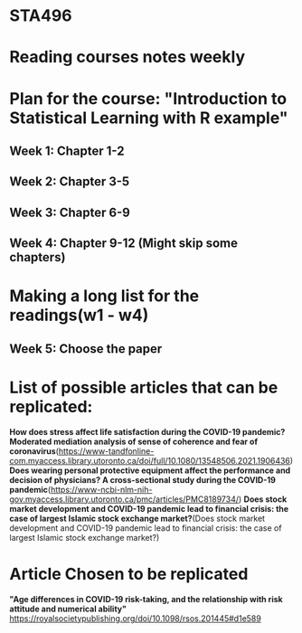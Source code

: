 # STA496
# Reading courses notes weekly
# Plan for the course: "Introduction to Statistical Learning with R example"
## Week 1: Chapter 1-2
## Week 2: Chapter 3-5
## Week 3: Chapter 6-9
## Week 4: Chapter 9-12 (Might skip some chapters)
# Making a long list for the readings(w1 - w4)
## Week 5: Choose the paper

# List of possible articles that can be replicated:
**How does stress affect life satisfaction during the COVID-19 pandemic? Moderated mediation analysis of sense of coherence and fear of coronavirus**(https://www-tandfonline-com.myaccess.library.utoronto.ca/doi/full/10.1080/13548506.2021.1906436)
**Does wearing personal protective equipment affect the performance and decision of physicians? A cross-sectional study during the COVID-19 pandemic**(https://www-ncbi-nlm-nih-gov.myaccess.library.utoronto.ca/pmc/articles/PMC8189734/)
**Does stock market development and COVID-19 pandemic lead to financial crisis: the case of largest Islamic stock exchange market?**(Does stock market development and COVID-19 pandemic lead to financial crisis: the case of largest Islamic stock exchange market?)


# Article Chosen to be replicated
**"Age differences in COVID-19 risk-taking, and the relationship with risk attitude and numerical ability"**
https://royalsocietypublishing.org/doi/10.1098/rsos.201445#d1e589
